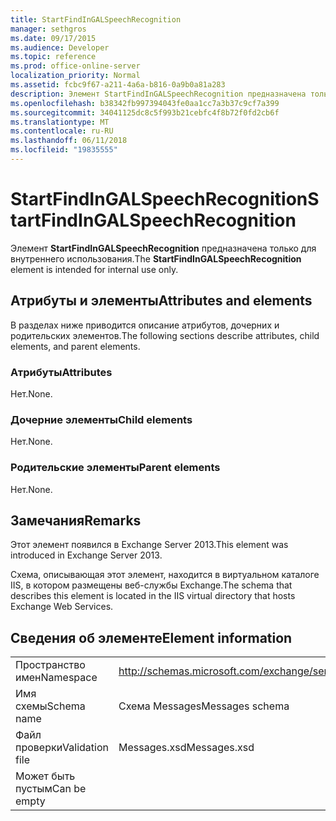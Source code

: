 ```yaml
---
title: StartFindInGALSpeechRecognition
manager: sethgros
ms.date: 09/17/2015
ms.audience: Developer
ms.topic: reference
ms.prod: office-online-server
localization_priority: Normal
ms.assetid: fcbc9f67-a211-4a6a-b816-0a9b0a81a283
description: Элемент StartFindInGALSpeechRecognition предназначена только для внутреннего использования.
ms.openlocfilehash: b38342fb997394043fe0aa1cc7a3b37c9cf7a399
ms.sourcegitcommit: 34041125dc8c5f993b21cebfc4f8b72f0fd2cb6f
ms.translationtype: MT
ms.contentlocale: ru-RU
ms.lasthandoff: 06/11/2018
ms.locfileid: "19835555"
---
```

# <a name="startfindingalspeechrecognition"></a><span data-ttu-id="3f15f-103">StartFindInGALSpeechRecognition</span><span class="sxs-lookup"><span data-stu-id="3f15f-103">StartFindInGALSpeechRecognition</span></span>

<span data-ttu-id="3f15f-104">Элемент **StartFindInGALSpeechRecognition** предназначена только для внутреннего использования.</span><span class="sxs-lookup"><span data-stu-id="3f15f-104">The **StartFindInGALSpeechRecognition** element is intended for internal use only.</span></span> 

## <a name="attributes-and-elements"></a><span data-ttu-id="3f15f-105">Атрибуты и элементы</span><span class="sxs-lookup"><span data-stu-id="3f15f-105">Attributes and elements</span></span>

<span data-ttu-id="3f15f-106">В разделах ниже приводится описание атрибутов, дочерних и родительских элементов.</span><span class="sxs-lookup"><span data-stu-id="3f15f-106">The following sections describe attributes, child elements, and parent elements.</span></span>
  
### <a name="attributes"></a><span data-ttu-id="3f15f-107">Атрибуты</span><span class="sxs-lookup"><span data-stu-id="3f15f-107">Attributes</span></span>

<span data-ttu-id="3f15f-108">Нет.</span><span class="sxs-lookup"><span data-stu-id="3f15f-108">None.</span></span>
  
### <a name="child-elements"></a><span data-ttu-id="3f15f-109">Дочерние элементы</span><span class="sxs-lookup"><span data-stu-id="3f15f-109">Child elements</span></span>

<span data-ttu-id="3f15f-110">Нет.</span><span class="sxs-lookup"><span data-stu-id="3f15f-110">None.</span></span>
  
### <a name="parent-elements"></a><span data-ttu-id="3f15f-111">Родительские элементы</span><span class="sxs-lookup"><span data-stu-id="3f15f-111">Parent elements</span></span>

<span data-ttu-id="3f15f-112">Нет.</span><span class="sxs-lookup"><span data-stu-id="3f15f-112">None.</span></span>
  
## <a name="remarks"></a><span data-ttu-id="3f15f-113">Замечания</span><span class="sxs-lookup"><span data-stu-id="3f15f-113">Remarks</span></span>

<span data-ttu-id="3f15f-114">Этот элемент появился в Exchange Server 2013.</span><span class="sxs-lookup"><span data-stu-id="3f15f-114">This element was introduced in Exchange Server 2013.</span></span>
  
<span data-ttu-id="3f15f-115">Схема, описывающая этот элемент, находится в виртуальном каталоге IIS, в котором размещены веб-службы Exchange.</span><span class="sxs-lookup"><span data-stu-id="3f15f-115">The schema that describes this element is located in the IIS virtual directory that hosts Exchange Web Services.</span></span>
  
## <a name="element-information"></a><span data-ttu-id="3f15f-116">Сведения об элементе</span><span class="sxs-lookup"><span data-stu-id="3f15f-116">Element information</span></span>

|||
|:-----|:-----|
|<span data-ttu-id="3f15f-117">Пространство имен</span><span class="sxs-lookup"><span data-stu-id="3f15f-117">Namespace</span></span>  <br/> |http://schemas.microsoft.com/exchange/services/2006/messages  <br/> |
|<span data-ttu-id="3f15f-118">Имя схемы</span><span class="sxs-lookup"><span data-stu-id="3f15f-118">Schema name</span></span>  <br/> |<span data-ttu-id="3f15f-119">Схема Messages</span><span class="sxs-lookup"><span data-stu-id="3f15f-119">Messages schema</span></span>  <br/> |
|<span data-ttu-id="3f15f-120">Файл проверки</span><span class="sxs-lookup"><span data-stu-id="3f15f-120">Validation file</span></span>  <br/> |<span data-ttu-id="3f15f-121">Messages.xsd</span><span class="sxs-lookup"><span data-stu-id="3f15f-121">Messages.xsd</span></span>  <br/> |
|<span data-ttu-id="3f15f-122">Может быть пустым</span><span class="sxs-lookup"><span data-stu-id="3f15f-122">Can be empty</span></span>  <br/> ||
   

